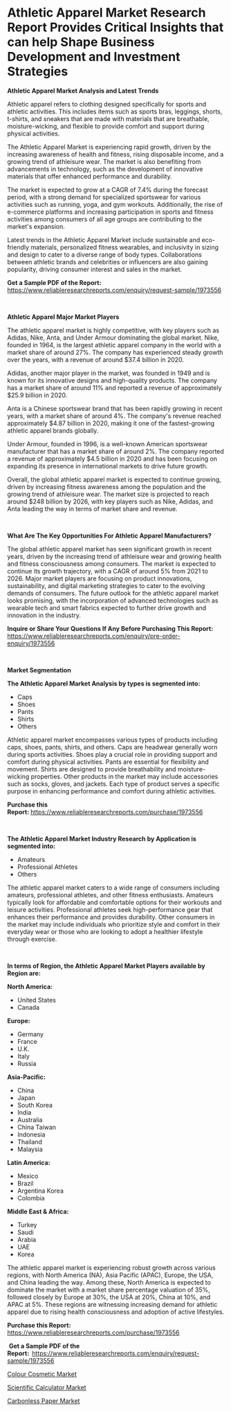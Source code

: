 <p><h1>Athletic Apparel Market Research Report Provides Critical Insights that can help Shape Business Development and Investment Strategies</h1></p><p><strong>Athletic Apparel Market Analysis and Latest Trends</strong></p>
<p><p>Athletic apparel refers to clothing designed specifically for sports and athletic activities. This includes items such as sports bras, leggings, shorts, t-shirts, and sneakers that are made with materials that are breathable, moisture-wicking, and flexible to provide comfort and support during physical activities.</p><p>The Athletic Apparel Market is experiencing rapid growth, driven by the increasing awareness of health and fitness, rising disposable income, and a growing trend of athleisure wear. The market is also benefiting from advancements in technology, such as the development of innovative materials that offer enhanced performance and durability.</p><p>The market is expected to grow at a CAGR of 7.4% during the forecast period, with a strong demand for specialized sportswear for various activities such as running, yoga, and gym workouts. Additionally, the rise of e-commerce platforms and increasing participation in sports and fitness activities among consumers of all age groups are contributing to the market's expansion.</p><p>Latest trends in the Athletic Apparel Market include sustainable and eco-friendly materials, personalized fitness wearables, and inclusivity in sizing and design to cater to a diverse range of body types. Collaborations between athletic brands and celebrities or influencers are also gaining popularity, driving consumer interest and sales in the market.</p></p>
<p><strong>Get a Sample PDF of the Report:&nbsp;</strong> <a href="https://www.reliableresearchreports.com/enquiry/request-sample/1973556">https://www.reliableresearchreports.com/enquiry/request-sample/1973556</a></p>
<p>&nbsp;</p>
<p><strong>Athletic Apparel Major Market Players</strong></p>
<p><p>The athletic apparel market is highly competitive, with key players such as Adidas, Nike, Anta, and Under Armour dominating the global market. Nike, founded in 1964, is the largest athletic apparel company in the world with a market share of around 27%. The company has experienced steady growth over the years, with a revenue of around $37.4 billion in 2020.</p><p>Adidas, another major player in the market, was founded in 1949 and is known for its innovative designs and high-quality products. The company has a market share of around 11% and reported a revenue of approximately $25.9 billion in 2020.</p><p>Anta is a Chinese sportswear brand that has been rapidly growing in recent years, with a market share of around 4%. The company's revenue reached approximately $4.87 billion in 2020, making it one of the fastest-growing athletic apparel brands globally.</p><p>Under Armour, founded in 1996, is a well-known American sportswear manufacturer that has a market share of around 2%. The company reported a revenue of approximately $4.5 billion in 2020 and has been focusing on expanding its presence in international markets to drive future growth.</p><p>Overall, the global athletic apparel market is expected to continue growing, driven by increasing fitness awareness among the population and the growing trend of athleisure wear. The market size is projected to reach around $248 billion by 2026, with key players such as Nike, Adidas, and Anta leading the way in terms of market share and revenue.</p></p>
<p>&nbsp;</p>
<p><strong>What Are The Key Opportunities For Athletic Apparel Manufacturers?</strong></p>
<p><p>The global athletic apparel market has seen significant growth in recent years, driven by the increasing trend of athleisure wear and growing health and fitness consciousness among consumers. The market is expected to continue its growth trajectory, with a CAGR of around 5% from 2021 to 2026. Major market players are focusing on product innovations, sustainability, and digital marketing strategies to cater to the evolving demands of consumers. The future outlook for the athletic apparel market looks promising, with the incorporation of advanced technologies such as wearable tech and smart fabrics expected to further drive growth and innovation in the industry.</p></p>
<p><strong>Inquire or Share Your Questions If Any Before Purchasing This Report:</strong> <a href="https://www.reliableresearchreports.com/enquiry/pre-order-enquiry/1973556">https://www.reliableresearchreports.com/enquiry/pre-order-enquiry/1973556</a></p>
<p>&nbsp;</p>
<p><strong>Market Segmentation</strong></p>
<p><strong>The Athletic Apparel Market Analysis by types is segmented into:</strong></p>
<p><ul><li>Caps</li><li>Shoes</li><li>Pants</li><li>Shirts</li><li>Others</li></ul></p>
<p><p>Athletic apparel market encompasses various types of products including caps, shoes, pants, shirts, and others. Caps are headwear generally worn during sports activities. Shoes play a crucial role in providing support and comfort during physical activities. Pants are essential for flexibility and movement. Shirts are designed to provide breathability and moisture-wicking properties. Other products in the market may include accessories such as socks, gloves, and jackets. Each type of product serves a specific purpose in enhancing performance and comfort during athletic activities.</p></p>
<p><strong>Purchase this Report:&nbsp;</strong><a href="https://www.reliableresearchreports.com/purchase/1973556">https://www.reliableresearchreports.com/purchase/1973556</a></p>
<p>&nbsp;</p>
<p><strong>The Athletic Apparel Market Industry Research by Application is segmented into:</strong></p>
<p><ul><li>Amateurs</li><li>Professional Athletes</li><li>Others</li></ul></p>
<p><p>The athletic apparel market caters to a wide range of consumers including amateurs, professional athletes, and other fitness enthusiasts. Amateurs typically look for affordable and comfortable options for their workouts and leisure activities. Professional athletes seek high-performance gear that enhances their performance and provides durability. Other consumers in the market may include individuals who prioritize style and comfort in their everyday wear or those who are looking to adopt a healthier lifestyle through exercise.</p></p>
<p>&nbsp;</p>
<p><strong>In terms of Region, the Athletic Apparel Market Players available by Region are:</strong></p>
<p>
    <p> <strong> North America: </strong>
        <ul>
            <li>United States</li>
            <li>Canada</li>
        </ul>
        </p> 
    <p> <strong> Europe: </strong>
        <ul>
            <li>Germany</li>
            <li>France</li>
            <li>U.K.</li>
            <li>Italy</li>
            <li>Russia</li>
        </ul>
        </p> 
    <p> <strong> Asia-Pacific: </strong>
        <ul>
            <li>China</li>
            <li>Japan</li>
            <li>South Korea</li>
            <li>India</li>
            <li>Australia</li>
            <li>China Taiwan</li>
            <li>Indonesia</li>
            <li>Thailand</li>
            <li>Malaysia</li>
        </ul>
        </p> 
    <p> <strong> Latin America: </strong>
        <ul>
            <li>Mexico</li>
            <li>Brazil</li>
            <li>Argentina Korea</li>
            <li>Colombia</li>
        </ul>
        </p> 
    <p> <strong> Middle East & Africa: </strong>
        <ul>
            <li>Turkey</li>
            <li>Saudi</li>
            <li>Arabia</li>
            <li>UAE</li>
            <li>Korea</li>
        </ul>
    </p>
    </p>
<p><p>The athletic apparel market is experiencing robust growth across various regions, with North America (NA), Asia Pacific (APAC), Europe, the USA, and China leading the way. Among these, North America is expected to dominate the market with a market share percentage valuation of 35%, followed closely by Europe at 30%, the USA at 20%, China at 10%, and APAC at 5%. These regions are witnessing increasing demand for athletic apparel due to rising health consciousness and adoption of active lifestyles.</p></p>
<p><strong>Purchase this Report: </strong><a href="https://www.reliableresearchreports.com/purchase/1973556">https://www.reliableresearchreports.com/purchase/1973556</a></p>
<p>&nbsp;<strong>Get a Sample PDF of the Report:&nbsp;&nbsp;</strong><a href="https://www.reliableresearchreports.com/enquiry/request-sample/1973556">https://www.reliableresearchreports.com/enquiry/request-sample/1973556</a></p>
<p><strong></strong></p>
<p><p><a href="https://github.com/GroverBarry/Market-Research-Report-List-4/blob/main/colour-cosmetic-market.md">Colour Cosmetic Market</a></p><p><a href="https://github.com/lylyparadise/Market-Research-Report-List-2/blob/main/scientific-calculator-market.md">Scientific Calculator Market</a></p><p><a href="https://github.com/johnbach50/Market-Research-Report-List-2/blob/main/carbonless-paper-market.md">Carbonless Paper Market</a></p></p>